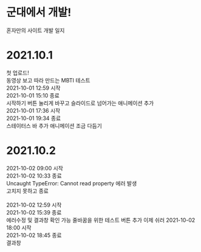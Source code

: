 # 군대에서 개발!
혼자만의 사이트 개발 일지

# 2021.10.1
첫 업로드! <br>
동영상 보고 따라 만드는 MBTI 테스트 <br>
2021-10-01 12:59 시작 <br>
2021-10-01 15:10 종료 <br>
시작하기 버튼 눌리게 바꾸고 슬라이드로 넘어가는 애니메이션 추가 <br>
2021-10-01 17:36 시작 <br>
2021-10-01 19:34 종료 <br>
스테이터스 바 추가 애니메이션 조금 다듬기 <br>

# 2021.10.2 <br>
2021-10-02 09:00 시작 <br>
2021-10-02 10:33 종료 <br>
Uncaught TypeError: Cannot read property 에러 발생 <br>
고치지 못하고 종료<br><br>
2021-10-02 12:59 시작 <br>
2021-10-02 15:39 종료 <br>
에러수정 및 결과창 확인 가능
줄바꿈을 위한 테스트 버튼 추가 이제 쉬러
2021-10-02 18:00 시작 <br>
2021-10-02 18:45 종료 <br>
결과창 
